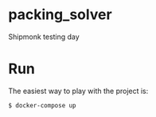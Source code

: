 # packing_solver
Shipmonk testing day


# Run

The easiest way to play with the project is:

```shell
$ docker-compose up
```
